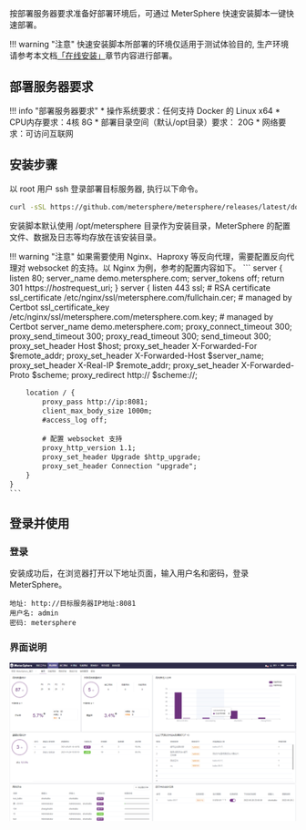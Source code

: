 按部署服务器要求准备好部署环境后，可通过 MeterSphere 快速安装脚本一键快速部署。

!!! warning "注意"
    快速安装脚本所部署的环境仅适用于测试体验目的, 生产环境请参考本文档[「在线安装」](../installation/online_installation.md)章节内容进行部署。

## 部署服务器要求

!!! info "部署服务器要求"
     * 操作系统要求：任何支持 Docker 的 Linux x64
     * CPU内存要求：4核 8G
     * 部署目录空间（默认/opt目录）要求： 20G
     * 网络要求：可访问互联网

## 安装步骤

以 root 用户 ssh 登录部署目标服务器, 执行以下命令。

```sh
curl -sSL https://github.com/metersphere/metersphere/releases/latest/download/quick_start.sh | sh
```

安装脚本默认使用 /opt/metersphere 目录作为安装目录，MeterSphere 的配置文件、数据及日志等均存放在该安装目录。

!!! warning "注意"
    如果需要使用 Nginx、Haproxy 等反向代理，需要配置反向代理对 websocket 的支持。以 Nginx 为例，参考的配置内容如下。
    ```
    server {
        listen 80;
        server_name demo.metersphere.com;
        server_tokens off;
        return 301 https://$host$request_uri;
    }
    server {
        listen 443 ssl;
        # RSA certificate
        ssl_certificate /etc/nginx/ssl/metersphere.com/fullchain.cer; # managed by Certbot
        ssl_certificate_key /etc/nginx/ssl/metersphere.com/metersphere.com.key; # managed by Certbot
        server_name  demo.metersphere.com;
        proxy_connect_timeout       300;
        proxy_send_timeout          300;
        proxy_read_timeout          300;
        send_timeout                300;
        proxy_set_header Host $host;
        proxy_set_header X-Forwarded-For $remote_addr;
        proxy_set_header X-Forwarded-Host $server_name;
        proxy_set_header X-Real-IP $remote_addr;
        proxy_set_header X-Forwarded-Proto $scheme;
        proxy_redirect http:// $scheme://;
        
        location / {
            proxy_pass http://ip:8081;
            client_max_body_size 1000m;
            #access_log off;
            
            # 配置 websocket 支持
            proxy_http_version 1.1;
            proxy_set_header Upgrade $http_upgrade;
            proxy_set_header Connection "upgrade";
        }
    }
    ```

## 登录并使用

### 登录

安装成功后，在浏览器打开以下地址页面，输入用户名和密码，登录 MeterSphere。

```
地址: http://目标服务器IP地址:8081
用户名: admin
密码: metersphere
```

### 界面说明

![界面说明](../img/界面说明.png)
